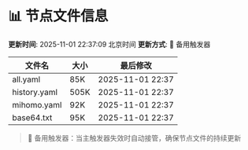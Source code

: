 # 📊 节点文件信息

**更新时间**: 2025-11-01 22:37:09 北京时间
**更新方式**: 🔄 备用触发器

| 文件名 | 大小 | 最后修改 |
|--------|------|----------|
| all.yaml | 85K | 2025-11-01 22:37 |
| history.yaml | 505K | 2025-11-01 22:37 |
| mihomo.yaml | 92K | 2025-11-01 22:37 |
| base64.txt | 95K | 2025-11-01 22:37 |

> 🔄 备用触发器：当主触发器失效时自动接管，确保节点文件的持续更新
